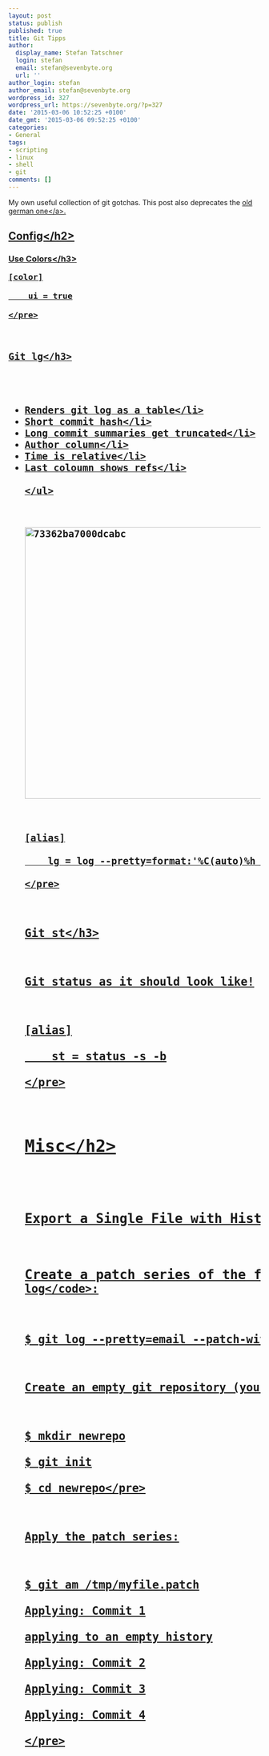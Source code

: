 ```yaml
---
layout: post
status: publish
published: true
title: Git Tipps
author:
  display_name: Stefan Tatschner
  login: stefan
  email: stefan@sevenbyte.org
  url: ''
author_login: stefan
author_email: stefan@sevenbyte.org
wordpress_id: 327
wordpress_url: https://sevenbyte.org/?p=327
date: '2015-03-06 10:52:25 +0100'
date_gmt: '2015-03-06 09:52:25 +0100'
categories:
- General
tags:
- scripting
- linux
- shell
- git
comments: []
---
```

<p>My own useful collection of git gotchas. This post also deprecates the <a title="Git-Log &uuml;bersichtlich darstellen" href="https:&#47;&#47;sevenbyte.org&#47;2014&#47;01&#47;08&#47;git-log-uebersichtlich-darstellen&#47;">old german one<&#47;a>.</p>
<h2>Config<&#47;h2></p>
<h3>Use Colors<&#47;h3></p>
<pre>
[color]<br />
    ui = true<br />
<&#47;pre></p>
<h3>Git lg<&#47;h3></p>
<ul>
<li>Renders git log as a table<&#47;li>
<li>Short commit hash<&#47;li>
<li>Long commit summaries get truncated<&#47;li>
<li>Author column<&#47;li>
<li>Time is relative<&#47;li>
<li>Last coloumn shows refs<&#47;li><br />
<&#47;ul></p>
<p><a href="https:&#47;&#47;sevenbyte.org&#47;wp-content&#47;uploads&#47;2015&#47;03&#47;73362ba7000dcabc.png"><img src="https:&#47;&#47;sevenbyte.org&#47;wp-content&#47;uploads&#47;2015&#47;03&#47;73362ba7000dcabc.png" alt="73362ba7000dcabc" width="1172" height="542" class="alignnone size-full wp-image-331" &#47;><&#47;a></p>
<pre>
[alias]<br />
    lg = log --pretty=format:'%C(auto)%h - %<(55,trunc)%s %Cblue%<(18,trunc)%an%Creset %Cgreen%<(15)%ad%Creset %C(auto)%d' --abbrev-commit --date=relative<br />
<&#47;pre></p>
<h3>Git st<&#47;h3></p>
<p>Git status as it should look like!</p>
<pre>
[alias]<br />
    st = status -s -b<br />
<&#47;pre></p>
<h2>Misc<&#47;h2></p>
<h3>Export a Single File with History<&#47;h3></p>
<p>Create a patch series of the file with <code>git log<&#47;code>:</p>
<pre>$ git log --pretty=email --patch-with-stat --reverse --full-index --binary --find-renames myfile > &#47;tmp&#47;myfile.patch<&#47;pre></p>
<p>Create an empty git repository (you can even use an existing one if the file does not exist yet):</p>
<pre>$ mkdir newrepo<br />
$ git init<br />
$ cd newrepo<&#47;pre></p>
<p>Apply the patch series:</p>
<pre>$ git am &#47;tmp&#47;myfile.patch<br />
Applying: Commit 1<br />
applying to an empty history<br />
Applying: Commit 2<br />
Applying: Commit 3<br />
Applying: Commit 4<br />
<&#47;pre></p>
